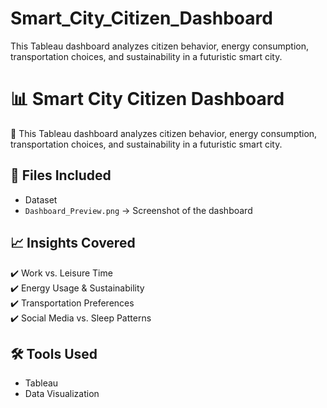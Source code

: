 # Smart_City_Citizen_Dashboard
This Tableau dashboard analyzes citizen behavior, energy consumption, transportation choices, and sustainability in a futuristic smart city.
# 📊 Smart City Citizen Dashboard  

🚀 This Tableau dashboard analyzes citizen behavior, energy consumption, transportation choices, and sustainability in a futuristic smart city.  

## 📂 Files Included  
- Dataset
- `Dashboard_Preview.png` → Screenshot of the dashboard  

## 📈 Insights Covered  
✔️ Work vs. Leisure Time  
✔️ Energy Usage & Sustainability  
✔️ Transportation Preferences  
✔️ Social Media vs. Sleep Patterns  

 

## 🛠️ Tools Used  
- Tableau  
- Data Visualization  


